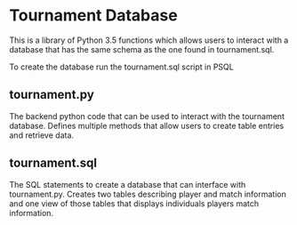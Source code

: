 Tournament Database
===================

This is a library of Python 3.5 functions which allows users
to interact with a database that has the same schema as the
one found in tournament.sql.

To create the database run the tournament.sql script in PSQL

tournament.py
-------------

The backend python code that can be used to interact with the tournament
database. Defines multiple methods that allow users to create table entries
and retrieve data.


tournament.sql
--------------

The SQL statements to create a database that can interface with tournament.py.
Creates two tables describing player and match information and one view of those
tables that displays individuals players match information.

